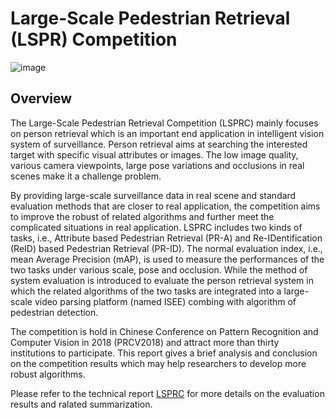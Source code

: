 # Large-Scale Pedestrian Retrieval (LSPR) Competition 

![image](https://github.com/dli2016/LSPR/blob/master/logo.jpg)

## Overview
The Large-Scale Pedestrian Retrieval Competition (LSPRC) mainly focuses on person retrieval which is an important end application in intelligent vision system of surveillance. Person retrieval aims at searching the interested target with specific visual attributes or images. The low image quality, various camera viewpoints, large pose variations and occlusions in real scenes make it a challenge problem.

By providing large-scale surveillance data in real scene and standard evaluation methods that are closer to real application, the competition aims to improve the robust of related algorithms and further meet the complicated situations in real application. LSPRC includes two kinds of tasks, i.e., Attribute based Pedestrian Retrieval (PR-A) and Re-IDentification (ReID) based Pedestrian Retrieval (PR-ID). The normal evaluation index, i.e., mean Average Precision (mAP), is used to measure the performances of the two tasks under various scale, pose and occlusion. While the method of system evaluation is introduced to evaluate the person retrieval system in which the related algorithms of the two tasks are integrated into a large-scale video parsing platform (named ISEE) combing with algorithm of pedestrian detection.

The competition is hold in Chinese Conference on Pattern Recognition and Computer Vision in 2018 (PRCV2018) and attract more than thirty institutions to participate. This report gives a brief analysis and conclusion on the competition results which may help researchers to develop more robust algorithms.

Please refer to the technical report [LSPRC](https://arxiv.org/abs/1903.02137 "LSPRC.pdf") for more details on the evaluation results and ralated summarization.
